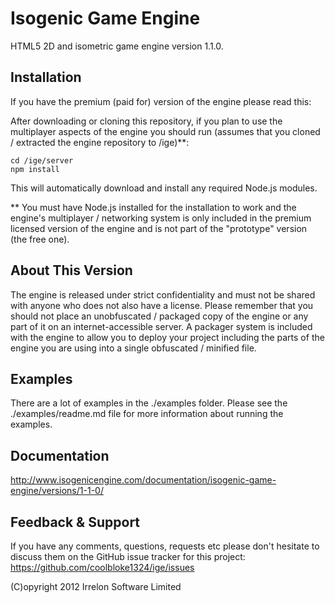 # Isogenic Game Engine
HTML5 2D and isometric game engine version 1.1.0.

## Installation
If you have the premium (paid for) version of the engine please read this:

After downloading or cloning this repository, if you plan to use the multiplayer aspects of the engine you should run
(assumes that you cloned / extracted the engine repository to /ige)**:

    cd /ige/server
    npm install

This will automatically download and install any required Node.js modules.

** You must have Node.js installed for the installation to work and the engine's multiplayer / networking system is only
included in the premium licensed version of the engine and is not part of the "prototype" version (the free one).

## About This Version
The engine is released under strict confidentiality and must not be shared with anyone who does not also have a
license. Please remember that you should not place an unobfuscated / packaged copy of the engine or any part of it
on an internet-accessible server. A packager system is included with the engine to allow you to deploy your project
including the parts of the engine you are using into a single obfuscated / minified file.

## Examples
There are a lot of examples in the ./examples folder. Please see the ./examples/readme.md file for more information
about running the examples.

## Documentation
http://www.isogenicengine.com/documentation/isogenic-game-engine/versions/1-1-0/

## Feedback & Support
If you have any comments, questions, requests etc please don't hesitate to discuss them on the GitHub issue tracker for
this project: https://github.com/coolbloke1324/ige/issues

(C)opyright 2012 Irrelon Software Limited
